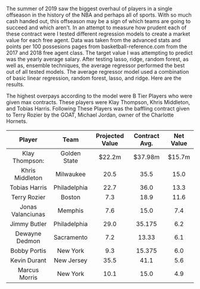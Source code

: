 The summer of 2019 saw the biggest overhaul of players in a single offseason in the history of the NBA and perhaps all of sports. With so much cash handed out, this offseason may be a sign of which teams are going to succeed and which aren't. In an attempt to measure how prudent each of these contract were I tested different regression models to create a market value for each free agent. 
Data was taken from the advanced stats and points per 100 possesions pages from basketball-reference.com from the 2017 and 2018 free agent class. The target value I was attempting to predict was the yearly average salary.
After testing lasso, ridge, random forest, as well as, ensemble techniques, the average regressor performed the best out of all tested models. The average regressor model used a combination of basic linear regression, random forest, lasso, and ridge. Here are the results.


The highest overpays according to the model were B Tier Players who were given max contracts. These players were Klay Thompson, Khris Middleton, and Tobias Harris. Following These Players was the baffling contract given to Terry Rozier by the GOAT, Michael Jordan, owner of the Charlotte Hornets.

| Player | Team | Projected Value | Contract Avg. | Net Value |
| :----: | :---: | :---: | :---: | :---: |
| Klay Thompson: | Golden State | $22.2m | $37.98m | $15.7m
| Khris Middleton | Milwaukee| 20.5 | 35.5 | 15.0
| Tobias Harris | Philadelphia | 22.7 | 36.0 | 13.3
| Terry Rozier | Boston | 7.3 | 18.9 | 11.6
| Jonas Valanciunas | Memphis | 7.6 | 15.0 | 7.4
| Jimmy Butler | Philadelphia | 29.0 | 35.175 | 6.2
| Dewayne Dedmon | Sacramento | 7.2 | 13.33 | 6.1
| Bobby Portis | New York | 9.3 | 15.375 | 6.0
| Kevin Durant | New Jersey | 35.5 | 41.1 | 5.6
| Marcus Morris | New York | 10.1 | 15.0 | 4.9
